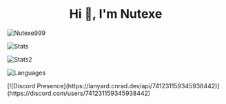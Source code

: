 <h1 align="center">Hi 👋, I'm Nutexe</h1>
<p> <img src="https://komarev.com/ghpvc/?username=Nutexe999&label=Profile%20views&color=0e75b6&style=flat" alt="Nutexe999" /> </p>
<p> <img alt="Stats" src="https://github-readme-stats.vercel.app/api?username=Nutexe999&count_private=true&show_icons=true&show_icons=true&theme=dracula" /> </p>
<p> <img alt="Stats2" src="https://github-readme-streak-stats.herokuapp.com/?user=Nutexe999&theme=dracula" /> </p>
<p> <img alt="Languages" src="https://github-readme-stats.vercel.app/api/top-langs/?username=Nutexe999&layout=compact&langs_count=10&show_icons=true&theme=dracula" /> </p>
[![Discord Presence](https://lanyard.cnrad.dev/api/741231159345938442)](https://discord.com/users/741231159345938442)
<!---
Nutexe999/Nutexe999 is a ✨ special ✨ repository because its `README.md` (this file) appears on your GitHub profile.
You can click the Preview link to take a look at your changes.
--->
